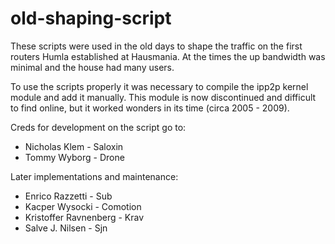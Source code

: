 # old-shaping-script

These scripts were used in the old days to shape the traffic on the first routers Humla established at Hausmania.
At the times the up bandwidth was minimal and the house had many users. 

To use the scripts properly it was necessary to compile the ipp2p kernel module and add it manually.
This module is now discontinued and difficult to find online, but it worked wonders in its time (circa 2005 - 2009).

Creds for development on the script go to: 

* Nicholas Klem - Saloxin
* Tommy Wyborg - Drone

Later implementations and maintenance: 

* Enrico Razzetti - Sub
* Kacper Wysocki - Comotion
* Kristoffer Ravnenberg - Krav
* Salve J. Nilsen - Sjn


